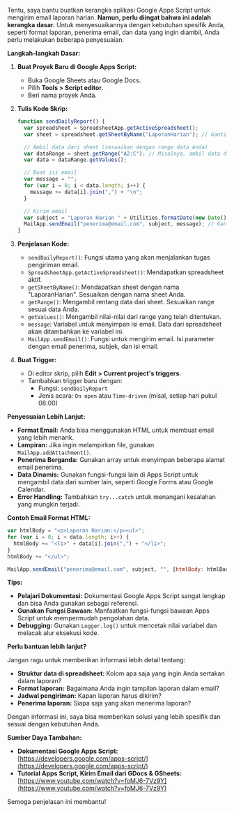 Tentu, saya bantu buatkan kerangka aplikasi Google Apps Script untuk mengirim email laporan harian. **Namun, perlu diingat bahwa ini adalah kerangka dasar.** Untuk menyesuaikannya dengan kebutuhan spesifik Anda, seperti format laporan, penerima email, dan data yang ingin diambil, Anda perlu melakukan beberapa penyesuaian.

**Langkah-langkah Dasar:**

1. **Buat Proyek Baru di Google Apps Script:**
   * Buka Google Sheets atau Google Docs.
   * Pilih **Tools > Script editor**.
   * Beri nama proyek Anda.

2. **Tulis Kode Skrip:**

   ```javascript
   function sendDailyReport() {
     var spreadsheet = SpreadsheetApp.getActiveSpreadsheet();
     var sheet = spreadsheet.getSheetByName("LaporanHarian"); // Ganti dengan nama sheet Anda

     // Ambil data dari sheet (sesuaikan dengan range data Anda)
     var dataRange = sheet.getRange("A2:C"); // Misalnya, ambil data dari A2 hingga C (termasuk)
     var data = dataRange.getValues();

     // Buat isi email
     var message = "";
     for (var i = 0; i < data.length; i++) {
       message += data[i].join(",") + "\n";
     }

     // Kirim email
     var subject = "Laporan Harian " + Utilities.formatDate(new Date(), "GMT", "dd-MM-yyyy");
     MailApp.sendEmail("penerima@email.com", subject, message); // Ganti dengan email penerima
   }
   ```

3. **Penjelasan Kode:**
   * `sendDailyReport()`: Fungsi utama yang akan menjalankan tugas pengiriman email.
   * `SpreadsheetApp.getActiveSpreadsheet()`: Mendapatkan spreadsheet aktif.
   * `getSheetByName()`: Mendapatkan sheet dengan nama "LaporanHarian". Sesuaikan dengan nama sheet Anda.
   * `getRange()`: Mengambil rentang data dari sheet. Sesuaikan range sesuai data Anda.
   * `getValues()`: Mengambil nilai-nilai dari range yang telah ditentukan.
   * `message`: Variabel untuk menyimpan isi email. Data dari spreadsheet akan ditambahkan ke variabel ini.
   * `MailApp.sendEmail()`: Fungsi untuk mengirim email. Isi parameter dengan email penerima, subjek, dan isi email.

4. **Buat Trigger:**
   * Di editor skrip, pilih **Edit > Current project's triggers**.
   * Tambahkan trigger baru dengan:
     * Fungsi: `sendDailyReport`
     * Jenis acara: `On open` atau `Time-driven` (misal, setiap hari pukul 08:00)

**Penyesuaian Lebih Lanjut:**

* **Format Email:** Anda bisa menggunakan HTML untuk membuat email yang lebih menarik.
* **Lampiran:** Jika ingin melampirkan file, gunakan `MailApp.addAttachment()`.
* **Penerima Berganda:** Gunakan array untuk menyimpan beberapa alamat email penerima.
* **Data Dinamis:** Gunakan fungsi-fungsi lain di Apps Script untuk mengambil data dari sumber lain, seperti Google Forms atau Google Calendar.
* **Error Handling:** Tambahkan `try...catch` untuk menangani kesalahan yang mungkin terjadi.

**Contoh Email Format HTML:**

```javascript
var htmlBody = "<p>Laporan Harian:</p><ul>";
for (var i = 0; i < data.length; i++) {
  htmlBody += "<li>" + data[i].join(",") + "</li>";
}
htmlBody += "</ul>";

MailApp.sendEmail("penerima@email.com", subject, "", {htmlBody: htmlBody});
```

**Tips:**

* **Pelajari Dokumentasi:** Dokumentasi Google Apps Script sangat lengkap dan bisa Anda gunakan sebagai referensi.
* **Gunakan Fungsi Bawaan:** Manfaatkan fungsi-fungsi bawaan Apps Script untuk mempermudah pengolahan data.
* **Debugging:** Gunakan `Logger.log()` untuk mencetak nilai variabel dan melacak alur eksekusi kode.

**Perlu bantuan lebih lanjut?**

Jangan ragu untuk memberikan informasi lebih detail tentang:

* **Struktur data di spreadsheet:** Kolom apa saja yang ingin Anda sertakan dalam laporan?
* **Format laporan:** Bagaimana Anda ingin tampilan laporan dalam email?
* **Jadwal pengiriman:** Kapan laporan harus dikirim?
* **Penerima laporan:** Siapa saja yang akan menerima laporan?

Dengan informasi ini, saya bisa memberikan solusi yang lebih spesifik dan sesuai dengan kebutuhan Anda.

**Sumber Daya Tambahan:**

* **Dokumentasi Google Apps Script:** [https://developers.google.com/apps-script/](https://developers.google.com/apps-script/)
* **Tutorial Apps Script, Kirim Email dari GDocs & GSheets:** [https://www.youtube.com/watch?v=foMJ6-7Vz9Y](https://www.youtube.com/watch?v=foMJ6-7Vz9Y)

Semoga penjelasan ini membantu!
